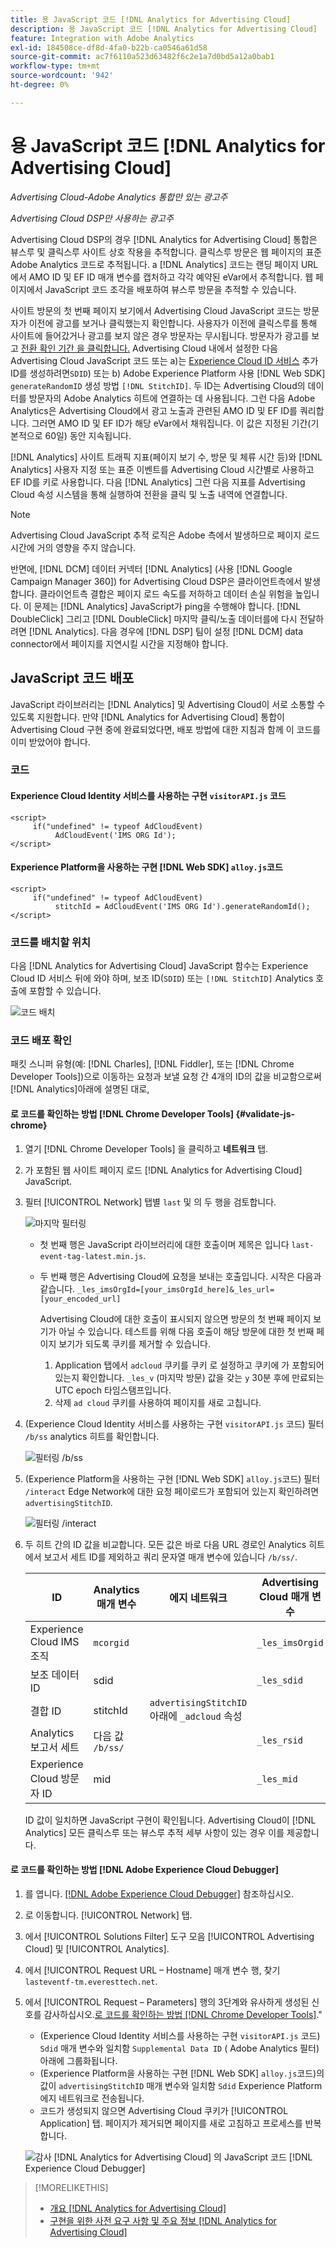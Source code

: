 ```yaml
---
title: 용 JavaScript 코드 [!DNL Analytics for Advertising Cloud]
description: 용 JavaScript 코드 [!DNL Analytics for Advertising Cloud]
feature: Integration with Adobe Analytics
exl-id: 184508ce-df8d-4fa0-b22b-ca0546a61d58
source-git-commit: ac7f6110a523d63482f6c2e1a7d0bd5a12a0bab1
workflow-type: tm+mt
source-wordcount: '942'
ht-degree: 0%

---
```


# 용 JavaScript 코드 [!DNL Analytics for Advertising Cloud]

*Advertising Cloud-Adobe Analytics 통합만 있는 광고주*

*Advertising Cloud DSP만 사용하는 광고주*

Advertising Cloud DSP의 경우 [!DNL Analytics for Advertising Cloud] 통합은 뷰스루 및 클릭스루 사이트 상호 작용을 추적합니다. 클릭스루 방문은 웹 페이지의 표준 Adobe Analytics 코드로 추적됩니다. a [!DNL Analytics] 코드는 랜딩 페이지 URL에서 AMO ID 및 EF ID 매개 변수를 캡처하고 각각 예약된 eVar에서 추적합니다. 웹 페이지에서 JavaScript 코드 조각을 배포하여 뷰스루 방문을 추적할 수 있습니다.

사이트 방문의 첫 번째 페이지 보기에서 Advertising Cloud JavaScript 코드는 방문자가 이전에 광고를 보거나 클릭했는지 확인합니다. 사용자가 이전에 클릭스루를 통해 사이트에 들어갔거나 광고를 보지 않은 경우 방문자는 무시됩니다. 방문자가 광고를 보고 [전환 확인 기간 을 클릭합니다.](/help/integrations/analytics/prerequisites.md#lookback-a4adc) Advertising Cloud 내에서 설정한 다음 Advertising Cloud JavaScript 코드 또는 a)는 [Experience Cloud ID 서비스](https://experienceleague.adobe.com/docs/id-service/using/home.html) 추가 ID를 생성하려면`SDID`) 또는 b) Adobe Experience Platform 사용 [!DNL Web SDK] `generateRandomID` 생성 방법 `[!DNL StitchID]`. 두 ID는 Advertising Cloud의 데이터를 방문자의 Adobe Analytics 히트에 연결하는 데 사용됩니다. 그런 다음 Adobe Analytics은 Advertising Cloud에서 광고 노출과 관련된 AMO ID 및 EF ID를 쿼리합니다. 그러면 AMO ID 및 EF ID가 해당 eVar에서 채워집니다. 이 값은 지정된 기간(기본적으로 60일) 동안 지속됩니다.

[!DNL Analytics] 사이트 트래픽 지표(페이지 보기 수, 방문 및 체류 시간 등)와 [!DNL Analytics] 사용자 지정 또는 표준 이벤트를 Advertising Cloud 시간별로 사용하고 EF ID를 키로 사용합니다. 다음 [!DNL Analytics] 그런 다음 지표를 Advertising Cloud 속성 시스템을 통해 실행하여 전환을 클릭 및 노출 내역에 연결합니다.

>[!NOTE]
>
>Advertising Cloud JavaScript 추적 로직은 Adobe 측에서 발생하므로 페이지 로드 시간에 거의 영향을 주지 않습니다.
>
>반면에, [!DNL DCM] 데이터 커넥터 [!DNL Analytics] (사용 [!DNL Google Campaign Manager 360]) for Advertising Cloud DSP은 클라이언트측에서 발생합니다. 클라이언트측 결합은 페이지 로드 속도를 저하하고 데이터 손실 위험을 높입니다. 이 문제는 [!DNL Analytics] JavaScript가 ping을 수행해야 합니다. [!DNL DoubleClick] 그리고 [!DNL DoubleClick] 마지막 클릭/노출 데이터를에 다시 전달하려면 [!DNL Analytics]. 다음 경우에 [!DNL DSP] 팀이 설정 [!DNL DCM] data connector에서 페이지를 지연시킬 시간을 지정해야 합니다.

## JavaScript 코드 배포

JavaScript 라이브러리는 [!DNL Analytics] 및 Advertising Cloud이 서로 소통할 수 있도록 지원합니다. 만약 [!DNL Analytics for Advertising Cloud] 통합이 Advertising Cloud 구현 중에 완료되었다면, 배포 방법에 대한 지침과 함께 이 코드를 이미 받았어야 합니다.

### 코드

#### Experience Cloud Identity 서비스를 사용하는 구현 `visitorAPI.js` 코드

```
<script>
     if("undefined" != typeof AdCloudEvent) 
          AdCloudEvent('IMS ORG Id');
</script>
```

#### Experience Platform을 사용하는 구현 [!DNL Web SDK] `alloy.js`코드

```
<script>
     if("undefined" != typeof AdCloudEvent) 
          stitchId = AdCloudEvent('IMS ORG Id').generateRandomId();
</script>
```

### 코드를 배치할 위치

다음 [!DNL Analytics for Advertising Cloud] JavaScript 함수는 Experience Cloud ID 서비스 뒤에 와야 하며, 보조 ID(`SDID`) 또는 `[!DNL StitchID]` Analytics 호출에 포함할 수 있습니다.

![코드 배치](/help/integrations/assets/a4adc-code-placement.png)

### 코드 배포 확인

패킷 스니퍼 유형(예: [!DNL Charles], [!DNL Fiddler], 또는 [!DNL Chrome Developer Tools])으로 이동하는 요청과 보낼 요청 간 4개의 ID의 값을 비교함으로써 [!DNL Analytics]아래에 설명된 대로,

#### 로 코드를 확인하는 방법 [!DNL Chrome Developer Tools] {#validate-js-chrome}

1. 열기 [!DNL Chrome Developer Tools] 을 클릭하고 **네트워크** 탭.

1. 가 포함된 웹 사이트 페이지 로드 [!DNL Analytics for Advertising Cloud] JavaScript.

1. 필터 [!UICONTROL Network] 탭별 `last` 및 의 두 행을 검토합니다.

   ![마지막 필터링](/help/integrations/assets/a4adc-code-validation-filter-last.png)

   * 첫 번째 행은 JavaScript 라이브러리에 대한 호출이며 제목은 입니다 `last-event-tag-latest.min.js`.
   * 두 번째 행은 Advertising Cloud에 요청을 보내는 호출입니다. 시작은 다음과 같습니다. `_les_imsOrgId=[your_imsOrgId_here]&_les_url=[your_encoded_url]`

      Advertising Cloud에 대한 호출이 표시되지 않으면 방문의 첫 번째 페이지 보기가 아닐 수 있습니다. 테스트를 위해 다음 호출이 해당 방문에 대한 첫 번째 페이지 보기가 되도록 쿠키를 제거할 수 있습니다.

      1. Application 탭에서 `adcloud` 쿠키를 쿠키 로 설정하고 쿠키에 가 포함되어 있는지 확인합니다. `_les_v` (마지막 방문) 값을 갖는 `y` 30분 후에 만료되는 UTC epoch 타임스탬프입니다.
      1. 삭제 `ad cloud` 쿠키를 사용하여 페이지를 새로 고칩니다.

1. (Experience Cloud Identity 서비스를 사용하는 구현 `visitorAPI.js` 코드) 필터 `/b/ss` analytics 히트를 확인합니다.

   ![필터링 `/b/ss`](/help/integrations/assets/a4adc-code-validation-filter-bss.png)

1. (Experience Platform을 사용하는 구현 [!DNL Web SDK] `alloy.js`코드) 필터 `/interact` Edge Network에 대한 요청 페이로드가 포함되어 있는지 확인하려면 `advertisingStitchID`.

   ![필터링 `/interact`](/help/integrations/assets/a4adc-code-validation-filter-interact.png)

1. 두 히트 간의 ID 값을 비교합니다. 모든 값은 바로 다음 URL 경로인 Analytics 히트에서 보고서 세트 ID를 제외하고 쿼리 문자열 매개 변수에 있습니다 `/b/ss/`.

   | ID | Analytics 매개 변수 | 에지 네트워크 | Advertising Cloud 매개 변수 |
   | --- | --- | --- | --- |
   | Experience Cloud IMS 조직 | `mcorgid` |  | `_les_imsOrgid` |
   | 보조 데이터 ID | sdid |  | `_les_sdid` |
   | 결합 ID | stitchId | `advertisingStitchID` 아래에 `_adcloud` 속성 |  |
   | Analytics 보고서 세트 | 다음 값 `/b/ss/` |  | `_les_rsid` |
   | Experience Cloud 방문자 ID | mid |  | `_les_mid` |

   ID 값이 일치하면 JavaScript 구현이 확인됩니다. Advertising Cloud이 [!DNL Analytics] 모든 클릭스루 또는 뷰스루 추적 세부 사항이 있는 경우 이를 제공합니다.

#### 로 코드를 확인하는 방법 [!DNL Adobe Experience Cloud Debugger]

1. 를 엽니다. [[!DNL Adobe Experience Cloud Debugger]](https://experienceleague.adobe.com/docs/debugger/using/run-debugger.html) 참조하십시오.
1. 로 이동합니다. [!UICONTROL Network] 탭.
1. 에서 [!UICONTROL Solutions Filter] 도구 모음 [!UICONTROL Advertising Cloud] 및 [!UICONTROL Analytics].
1. 에서 [!UICONTROL Request URL – Hostname] 매개 변수 행, 찾기 `lasteventf-tm.everesttech.net`.
1. 에서 [!UICONTROL Request – Parameters] 행의 3단계와 유사하게 생성된 신호를 감사하십시오.[로 코드를 확인하는 방법 [!DNL Chrome Developer Tools]](#validate-js-chrome).&quot;
   * (Experience Cloud Identity 서비스를 사용하는 구현 `visitorAPI.js` 코드) `Sdid` 매개 변수와 일치함 `Supplemental Data ID` ( Adobe Analytics 필터) 아래에 그룹화됩니다.
   * (Experience Platform을 사용하는 구현 [!DNL Web SDK] `alloy.js`코드)의 값이 `advertisingStitchID` 매개 변수와 일치함 `Sdid` Experience Platform 에지 네트워크로 전송됩니다.
   * 코드가 생성되지 않으면 Advertising Cloud 쿠키가 [!UICONTROL Application] 탭. 페이지가 제거되면 페이지를 새로 고침하고 프로세스를 반복합니다.

   ![감사 [!DNL Analytics for Advertising Cloud] 의 JavaScript 코드 [!DNL Experience Cloud Debugger]](/help/integrations/assets/a4adc-js-audit-debugger.png)

>[!MORELIKETHIS]
>
>* [개요 [!DNL Analytics for Advertising Cloud]](overview.md)
>* [구현을 위한 사전 요구 사항 및 주요 정보 [!DNL Analytics for Advertising Cloud]](prerequisites.md)

